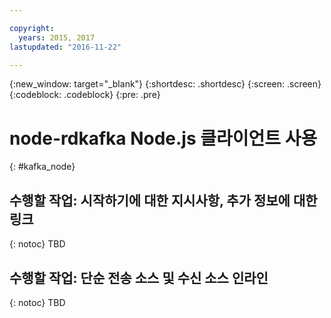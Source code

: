 ```yaml
---

copyright:
  years: 2015, 2017
lastupdated: "2016-11-22"

---
```


{:new_window: target="_blank"}
{:shortdesc: .shortdesc}
{:screen: .screen}
{:codeblock: .codeblock}
{:pre: .pre}

# node-rdkafka Node.js 클라이언트 사용
{: #kafka_node}

## 수행할 작업: 시작하기에 대한 지시사항, 추가 정보에 대한 링크
{: notoc}
TBD

## 수행할 작업: 단순 전송 소스 및 수신 소스 인라인
{: notoc}
TBD

